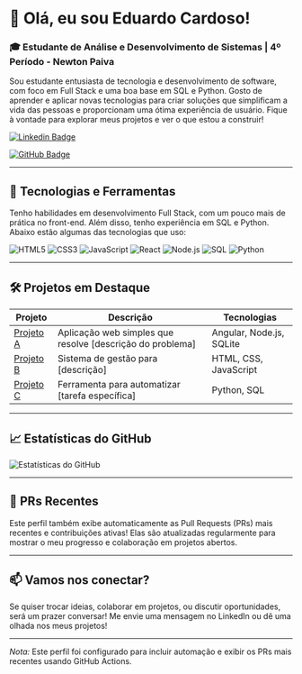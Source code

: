 # 👋 Olá, eu sou Eduardo Cardoso!

### 🎓 Estudante de Análise e Desenvolvimento de Sistemas | 4º Período - Newton Paiva

Sou estudante entusiasta de tecnologia e desenvolvimento de software, com foco em Full Stack e uma boa base em SQL e Python. Gosto de aprender e aplicar novas tecnologias para criar soluções que simplificam a vida das pessoas e proporcionam uma ótima experiência de usuário. Fique à vontade para explorar meus projetos e ver o que estou a construir!

[![Linkedin Badge](https://img.shields.io/badge/-Eduardo-blue?style=flat-square&logo=Linkedin&logoColor=white&link=https://www.linkedin.com/in/seu-perfil)](www.linkedin.com/in/josé-eduardo-cardoso-webhaker)

[![GitHub Badge](https://img.shields.io/badge/-EduCard-black?style=flat-square&logo=github&logoColor=white&link=https://github.com/seu-usuario)]([https://github.com/seu-usuario](https://github.com/J-Edu-Cardoso))

---

## 🚀 Tecnologias e Ferramentas

Tenho habilidades em desenvolvimento Full Stack, com um pouco mais de prática no front-end. Além disso, tenho experiência em SQL e Python. Abaixo estão algumas das tecnologias que uso:

![HTML5](https://img.shields.io/badge/-HTML5-E34F26?style=flat&logo=html5&logoColor=white)
![CSS3](https://img.shields.io/badge/-CSS3-1572B6?style=flat&logo=css3&logoColor=white)
![JavaScript](https://img.shields.io/badge/-JavaScript-F7DF1E?style=flat&logo=javascript&logoColor=black)
![React](https://img.shields.io/badge/-React-61DAFB?style=flat&logo=react&logoColor=black)
![Node.js](https://img.shields.io/badge/-Node.js-339933?style=flat&logo=node.js&logoColor=white)
![SQL](https://img.shields.io/badge/-SQL-4479A1?style=flat&logo=postgresql&logoColor=white)
![Python](https://img.shields.io/badge/-Python-3776AB?style=flat&logo=python&logoColor=white)

---

## 🛠️ Projetos em Destaque

| Projeto          | Descrição                                   | Tecnologias                    |
|------------------|---------------------------------------------|--------------------------------|
| [Projeto A]([https://github.com/seu-usuario/projeto-a](https://github.com/J-Edu-Cardoso/DC_Eventosvs2.0.0)) | Aplicação web simples que resolve [descrição do problema] | Angular, Node.js, SQLite            |
| [Projeto B](https://github.com/seu-usuario/projeto-b) | Sistema de gestão para [descrição]                        | HTML, CSS, JavaScript          |
| [Projeto C](https://github.com/seu-usuario/projeto-c) | Ferramenta para automatizar [tarefa específica]           | Python, SQL                    |

---

## 📈 Estatísticas do GitHub

<img src="https://github-readme-stats.vercel.app/api?username=seu-usuario&show_icons=true&theme=dark" alt="Estatísticas do GitHub" />

---

## 🌟 PRs Recentes

Este perfil também exibe automaticamente as Pull Requests (PRs) mais recentes e contribuições ativas! Elas são atualizadas regularmente para mostrar o meu progresso e colaboração em projetos abertos.

---

## 📫 Vamos nos conectar?

Se quiser trocar ideias, colaborar em projetos, ou discutir oportunidades, será um prazer conversar! Me envie uma mensagem no LinkedIn ou dê uma olhada nos meus projetos!

---

*Nota:* Este perfil foi configurado para incluir automação e exibir os PRs mais recentes usando GitHub Actions.

